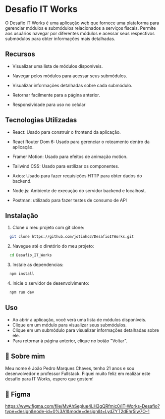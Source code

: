 
# Desafio IT Works

O Desafio IT Works é uma aplicação web que fornece uma plataforma para gerenciar módulos e submódulos relacionados a serviços fiscais. Permite aos usuários navegar por diferentes módulos e acessar seus respectivos submódulos para obter informações mais detalhadas.




## Recursos

- Visualizar uma lista de módulos disponíveis.

- Navegar pelos módulos para acessar seus submódulos.
- Visualizar informações detalhadas sobre cada submódulo.
- Retornar facilmente para a página anterior.
- Responsividade para uso no celular


## Tecnologias Utilizadas

- React: Usado para construir o frontend da aplicação.

- React Router Dom 6: Usado para gerenciar o roteamento dentro da aplicação.
- Framer Motion: Usado para efeitos de animação motion.
- Tailwind CSS: Usado para estilizar os componentes.
- Axios: Usado para fazer requisições HTTP para obter dados do backend.
- Node.js: Ambiente de execução do servidor backend e localhost.
- Postman: utilizado para fazer testes de consumo de API

## Instalação

1. Clone o meu projeto com git clone:

```bash
  git clone https://github.com/jotinho3/DesafioITWorks.git
```
    
2. Navegue até o diretório do meu projeto:

```bash
  cd Desafio_IT_Works

```

3. Instale as dependencias: 

```bash
  npm install

```

4. Inicie o servidor de desenvolvimento:

```bash
  npm run dev

```


## Uso

- Ao abrir a aplicação, você verá uma lista de módulos disponíveis.
- Clique em um módulo para visualizar seus submódulos.
- Clique em um submódulo para visualizar informações detalhadas sobre ele.
- Para retornar à página anterior, clique no botão "Voltar".


## 🚀 Sobre mim
Meu nome é João Pedro Marques Chaves, tenho 21 anos e sou desenvolvedor e professor Fullstack. Fiquei muito feliz em realizar este desafio para IT Works, espero que gostem!

## 🎨 Figma

https://www.figma.com/file/MvAhSeplue4LH3gQRfmic0/IT-Works-Desafio?type=design&node-id=0%3A1&mode=design&t=LydZYT2dEhr5iw7O-1

